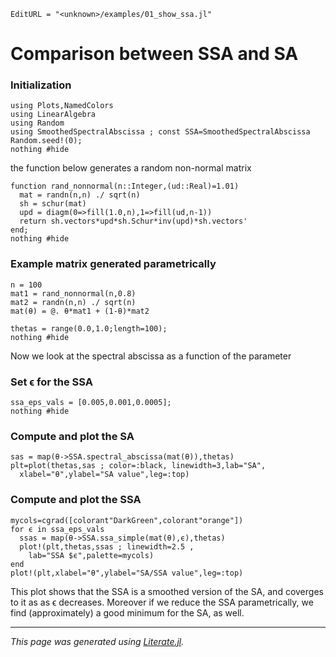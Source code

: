 ```@meta
EditURL = "<unknown>/examples/01_show_ssa.jl"
```

# Comparison between SSA and SA

### Initialization

```@example 01_show_ssa
using Plots,NamedColors
using LinearAlgebra
using Random
using SmoothedSpectralAbscissa ; const SSA=SmoothedSpectralAbscissa
Random.seed!(0);
nothing #hide
```

the function below generates a random non-normal matrix

```@example 01_show_ssa
function rand_nonnormal(n::Integer,(ud::Real)=1.01)
  mat = randn(n,n) ./ sqrt(n)
  sh = schur(mat)
  upd = diagm(0=>fill(1.0,n),1=>fill(ud,n-1))
  return sh.vectors*upd*sh.Schur*inv(upd)*sh.vectors'
end;
nothing #hide
```

### Example matrix generated  parametrically

```@example 01_show_ssa
n = 100
mat1 = rand_nonnormal(n,0.8)
mat2 = randn(n,n) ./ sqrt(n)
mat(θ) = @. θ*mat1 + (1-θ)*mat2

thetas = range(0.0,1.0;length=100);
nothing #hide
```

Now we look at the spectral abscissa as a function of the parameter

### Set ϵ for the SSA

```@example 01_show_ssa
ssa_eps_vals = [0.005,0.001,0.0005];
nothing #hide
```

### Compute and plot the SA

```@example 01_show_ssa
sas = map(θ->SSA.spectral_abscissa(mat(θ)),thetas)
plt=plot(thetas,sas ; color=:black, linewidth=3,lab="SA",
  xlabel="θ",ylabel="SA value",leg=:top)
```

### Compute and plot the SSA

```@example 01_show_ssa
mycols=cgrad([colorant"DarkGreen",colorant"orange"])
for ϵ in ssa_eps_vals
  ssas = map(θ->SSA.ssa_simple(mat(θ),ϵ),thetas)
  plot!(plt,thetas,ssas ; linewidth=2.5 ,
    lab="SSA $ϵ",palette=mycols)
end
plot!(plt,xlabel="θ",ylabel="SA/SSA value",leg=:top)
```

This plot shows that the SSA is a smoothed version of the SA, and
coverges to it as as ϵ decreases.
Moreover if we reduce the SSA parametrically, we find (approximately) a good minimum for
the SA, as well.

---

*This page was generated using [Literate.jl](https://github.com/fredrikekre/Literate.jl).*

